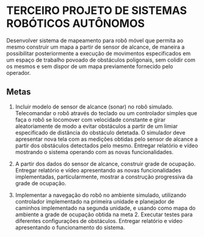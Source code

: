 # TERCEIRO PROJETO DE SISTEMAS ROBÓTICOS AUTÔNOMOS

Desenvolver sistema de mapeamento para robô móvel que permita
ao mesmo construir um mapa a partir de sensor de alcance, de
maneira a possibilitar posteriormente a execução de movimentos
especificados em um espaço de trabalho povoado de obstáculos
poligonais, sem colidir com os mesmos e sem dispor de um mapa
previamente fornecido pelo operador.

## Metas

1. Incluir modelo de sensor de alcance (sonar) no robô simulado.
Telecomandar o robô através do teclado ou um controlador
simples que faça o robô se locomover com velocidade
constante e girar aleatoriamente de modo a evitar obstáculos a
partir de um limiar especificado de distância do obstáculo
detetada. O simulador deve apresentar nova tela com as
medições obtidas pelo sensor de alcance a partir dos obstáculos
detectados pelo mesmo. Entregar relatório e vídeo mostrando o
sistema operando com as novas funcionalidades.

2. A partir dos dados do sensor de alcance, construir grade de
ocupação. Entregar relatório e vídeo apresentando as novas
funcionalidades implementadas, particularmente, mostrar a
construção progressiva da grade de ocupação.

3. Implementar a navegação do robô no ambiente simulado,
utilizando controlador implementado na primeira unidade e
planejador de caminhos implementado na segunda unidade, e
usando como mapa do ambiente a grade de ocupação obtida na
meta 2. Executar testes para diferentes configurações de
obstáculos. Entregar relatório e vídeo apresentando o
funcionamento do sistema.

